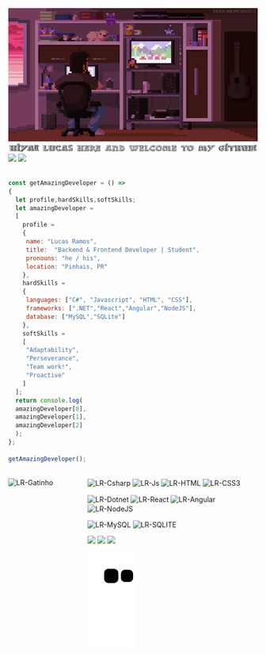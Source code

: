 <img src="https://raw.githubusercontent.com/devLucasRamos/devLucasRamos/main/.github/workflows/devlucasgifgit2.gif" alt="">
<a></a>
<img src="https://raw.githubusercontent.com/devLucasRamos/devLucasRamos/main/.github/workflows/yon2.png" alt="">
<a></a>
 
<div> 
  <img src="https://github-readme-stats.vercel.app/api?username=devLucasRamos&show_icons=true&theme=outrun&include_all_commits=true&count_private=true"/>
  <img src="https://github-readme-stats.vercel.app/api/top-langs/?username=devLucasRamos&layout=compact&langs_count=7&theme=outrun"/>
</div>

<a></a>

```javascript

const getAmazingDeveloper = () =>
{ 
  let profile,hardSkills,softSkills;
  let amazingDeveloper = 
  [
    profile = 
    {
     name: "Lucas Ramos",
     title:  "Backend & Frontend Developer | Student",
     pronouns: "he / his",
     location: "Pinhais, PR"
    },    
    hardSkills = 
    {
     languages: ["C#", "Javascript", "HTML", "CSS"],
     frameworks: [".NET","React","Angular","NodeJS"],
     database: ["MySQL","SQLite"]
    },    
    softSkills = 
    [
     "Adaptability",
     "Perseverance",
     "Team work!",
     "Proactive"
    ]
  ];  
  return console.log(
  amazingDeveloper[0],
  amazingDeveloper[1],
  amazingDeveloper[2]
  );  
};

getAmazingDeveloper();

```
  
<div style="display: inline_block"><br>
  
 <img align="left" alt="LR-Gatinho" height="160" width="160" src="https://media2.giphy.com/media/cMF3Fa3ZnLs8jk4xM4/giphy.gif?cid=ecf05e47c5ys25z99vok2qixgk3djran9isg1oslm2kw2gbh&rid=giphy.gif&ct=g">
 
  <img align="center" alt="LR-Csharp"  src="https://img.shields.io/badge/C%23-239120?style=for-the-badge&logo=c-sharp&logoColor=white">
  <img align="center" alt="LR-Js" src="https://img.shields.io/badge/JavaScript-323330?style=for-the-badge&logo=javascript&logoColor=F7DF1E">
  <img align="center" alt="LR-HTML"  src="https://img.shields.io/badge/HTML-239120?style=for-the-badge&logo=html5&logoColor=white">
  <img align="center" alt="LR-CSS3"  src="https://img.shields.io/badge/CSS3-1572B6?style=for-the-badge&logo=css3&logoColor=white"> 

<a></a>

 <img align="center" alt="LR-Dotnet"  src="https://img.shields.io/badge/.NET-5C2D91?style=for-the-badge&logo=.net&logoColor=white">
 <img align="center" alt="LR-React"  src="https://img.shields.io/badge/React-20232A?style=for-the-badge&logo=react&logoColor=61DAFB">
 <img align="center" alt="LR-Angular"  src="https://img.shields.io/badge/Angular-DD0031?style=for-the-badge&logo=angular&logoColor=white">
 <img align="center" alt="LR-NodeJS"  src="https://img.shields.io/badge/Node.js-339933?style=for-the-badge&logo=nodedotjs&logoColor=white">
 
<a></a>
 
<a></a>

 <img align="center" alt="LR-MySQL"  src="https://img.shields.io/badge/MySQL-005C84?style=for-the-badge&logo=mysql&logoColor=white">
 <img align="center" alt="LR-SQLITE"  src="https://img.shields.io/badge/SQLite-07405E?style=for-the-badge&logo=sqlite&logoColor=white">
 
<a></a>
 

 <a href = "mailto:lucas2adriano@gmail.com"><img src="https://img.shields.io/badge/-Gmail-%23333?style=for-the-badge&logo=gmail&logoColor=white" target="_blank" ></a>
 <a href="https://www.linkedin.com/in/devlucasramos" target="_blank"><img src="https://img.shields.io/badge/-LinkedIn-%230077B5?style=for-the-badge&logo=linkedin&logoColor=white" target="_blank"></a>
   <a href="https://www.facebook.com/devLucasRamos/" target="_blank"><img src="https://img.shields.io/badge/Facebook-1877F2?style=for-the-badge&logo=facebook&logoColor=white" target="_blank"></a> 
 
 
 
</div>
  
![Snake animation](https://github.com/devLucasRamos/devLucasRamos/blob/output/github-contribution-grid-snake.svg)
